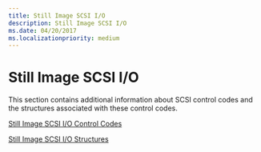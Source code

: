 ```yaml
---
title: Still Image SCSI I/O
description: Still Image SCSI I/O
ms.date: 04/20/2017
ms.localizationpriority: medium
---
```


# Still Image SCSI I/O





This section contains additional information about SCSI control codes and the structures associated with these control codes.

[Still Image SCSI I/O Control Codes](still-image-scsi-i-o-control-codes.md)

[Still Image SCSI I/O Structures](still-image-scsi-i-o-structures.md)

 

 




